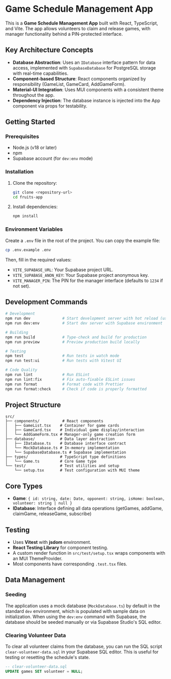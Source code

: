 # Game Schedule Management App

This is a **Game Schedule Management App** built with React, TypeScript, and Vite. The app allows volunteers to claim and release games, with manager functionality behind a PIN-protected interface.

## Key Architecture Concepts

- **Database Abstraction**: Uses an `IDatabase` interface pattern for data access, implemented with `SupabaseDatabase` for PostgreSQL storage with real-time capabilities.
- **Component-based Structure**: React components organized by responsibility (GameList, GameCard, AddGameForm).
- **Material-UI Integration**: Uses MUI components with a consistent theme throughout the app.
- **Dependency Injection**: The database instance is injected into the App component via props for testability.

## Getting Started

### Prerequisites

- Node.js (v18 or later)
- npm
- Supabase account (for `dev:env` mode)

### Installation

1.  Clone the repository:

    ```bash
    git clone <repository-url>
    cd fruits-app
    ```

2.  Install dependencies:
    ```bash
    npm install
    ```

### Environment Variables

Create a `.env` file in the root of the project. You can copy the example file:

```bash
cp .env.example .env
```

Then, fill in the required values:

- `VITE_SUPABASE_URL`: Your Supabase project URL.
- `VITE_SUPABASE_ANON_KEY`: Your Supabase project anonymous key.
- `VITE_MANAGER_PIN`: The PIN for the manager interface (defaults to `1234` if not set).

## Development Commands

```bash
# Development
npm run dev              # Start development server with hot reload (using MockDatabase)
npm run dev:env          # Start dev server with Supabase environment

# Building
npm run build            # Type-check and build for production
npm run preview          # Preview production build locally

# Testing
npm test                 # Run tests in watch mode
npm run test:ui          # Run tests with Vitest UI

# Code Quality
npm run lint             # Run ESLint
npm run lint:fix         # Fix auto-fixable ESLint issues
npm run format           # Format code with Prettier
npm run format:check     # Check if code is properly formatted
```

## Project Structure

```
src/
├── components/          # React components
│   ├── GameList.tsx    # Container for game cards
│   ├── GameCard.tsx    # Individual game display/interaction
│   └── AddGameForm.tsx # Manager-only game creation form
├── database/           # Data layer abstraction
│   ├── IDatabase.ts    # Database interface contract
│   └── MockDatabase.ts # In-memory implementation
│   └── SupabaseDatabase.ts # Supabase implementation
├── types/              # TypeScript type definitions
│   └── Game.ts         # Core Game type
└── test/               # Test utilities and setup
    └── setup.tsx       # Test configuration with MUI theme
```

## Core Types

- **Game**: `{ id: string, date: Date, opponent: string, isHome: boolean, volunteer: string | null }`
- **IDatabase**: Interface defining all data operations (getGames, addGame, claimGame, releaseGame, subscribe)

## Testing

- Uses **Vitest** with **jsdom** environment.
- **React Testing Library** for component testing.
- A custom render function in `src/test/setup.tsx` wraps components with an MUI ThemeProvider.
- Most components have corresponding `.test.tsx` files.

## Data Management

### Seeding

The application uses a mock database (`MockDatabase.ts`) by default in the standard `dev` environment, which is populated with sample data on initialization. When using the `dev:env` command with Supabase, the database should be seeded manually or via Supabase Studio's SQL editor.

### Clearing Volunteer Data

To clear all volunteer claims from the database, you can run the SQL script `clear-volunteer-data.sql` in your Supabase SQL editor. This is useful for testing or resetting the schedule's state.

```sql
-- clear-volunteer-data.sql
UPDATE games SET volunteer = NULL;
```
